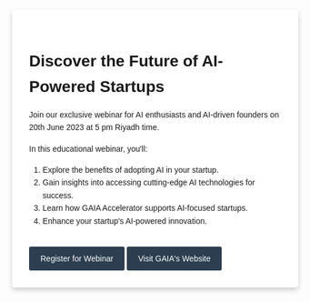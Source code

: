 <html lang="en">
<head>
  <meta charset="UTF-8">
  <meta name="viewport" content="width=device-width, initial-scale=1.0">
  <link href="https://fonts.googleapis.com/css?family=Raleway:400,700&display=swap" rel="stylesheet">
  <style>
    body {
      font-family: 'Raleway', sans-serif;
      line-height: 1.6;
      margin: 0;
      background-image: url('https://media.discordapp.net/attachments/1113041676403998801/1118591495860146256/New_Native_futuristic_digital_brain_inside_a_middle_east_metrop_e216cd41-4d9a-4b6a-9947-71aff32e5528.png?width=725&height=406');
      background-size: cover;
      background-repeat: no-repeat;
      background-position: center;
    }
    body::before {
      display: none;
    }
    h1, h2, p {
      margin-bottom: 15px;
    }
    .container {
      max-width: 700px;
      margin: 50px auto;
      padding: 30px;
      background-color: rgba(255, 255, 255, 0.85);
      box-shadow: 0 4px 8px 0 rgba(0, 0, 0, 0.2);
      border-radius: 5px;
    }
    .btn {
      display: inline-block;
      background-color: #2c3e50;
      color: #fff;
      text-decoration: none;
      padding: 10px 20px;
      margin-top: 20px;
      border-radius: 3px;
      transition: background-color 0.2s;
    }
    .btn:hover {
      background-color: #1a252d;
    }
    form {
      margin-top: 20px;
    }
    label {
      display: block;
      margin: 5px 0;
      font-size: 14px;
    }
    input[type="text"], input[type="email"] {
      width: 100%;
      padding: 8px;
      margin-bottom: 15px;
      box-sizing: border-box;
      border: 1px solid #ddd;
      border-radius: 3px;
      font-size: 14px;
    }
    input[type="submit"] {
      display: block;
      width: 100%;
      padding: 10px 20px;
      background-color: #2c3e50;
      color: #fff;
      border: none;
      cursor: pointer;
      border-radius: 3px;
      transition: background-color 0.2s;
    }
    input[type="submit"]:hover {
      background-color: #1a252d;
    }
  </style>
  <title>Webinar Registration</title>
</head>
<body>
  <div class="container">
    <h1>Discover the Future of AI-Powered Startups</h1>
    <p>Join our exclusive webinar for AI enthusiasts and AI-driven founders on 20th June 2023 at 5 pm Riyadh time.</p>
    <p>In this educational webinar, you'll:</p>
    <ol>
      <li>Explore the benefits of adopting AI in your startup.</li>
      <li>Gain insights into accessing cutting-edge AI technologies for success.</li>
      <li>Learn how GAIA Accelerator supports AI-focused startups.</li>
      <li>Enhance your startup's AI-powered innovation.</li>
    </ol>
    <a href="https://forms.monday.com/forms/921233bb504c3edd746d29b5109e1fea?r=use1" class="btn" target="_blank">Register for Webinar</a>
    <a href="https://gaia.newnative.ai/" class="btn" target="_blank">Visit GAIA's Website</a>
  </div>
</body>
</html>
